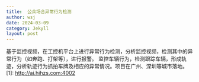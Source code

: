 ```yaml
---
title:  公众场合异常行为检测 
author: wsj 
date: 2024-03-09
category: Jekyll
layout: post
---
```


基于监控视频，在工控机平台上进行异常行为检测，分析监控视频，检测其中的异常行为（如奔跑、打架等），进行报警。
监控车辆行为，检测跟踪车辆，形成轨迹，分析轨迹行为抓拍车牌及相应的异常情况。项目在广州、深圳等城市落地。
[1]: http://ai.hihzs.com:4002
